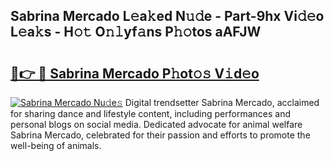 ## Sabrina Mercado L𝚎a𝚔ed N𝚞𝚍e - Part-9hx Vi𝚍𝚎o L𝚎a𝚔s - H𝚘𝚝 O𝚗𝚕yf𝚊ns P𝚑𝚘tos aAFJW

# <h2><a href="http://kf70ttv.oniu.top/?m=Sabrina+Mercado">🔗👉 🔴 Sabrina Mercado P𝚑ot𝚘𝚜 V𝚒d𝚎o</a></h2>

[![Sabrina Mercado Nu𝚍e𝚜](https://i.imgur.com/0qMVB7G.gif)](http://kf70ttv.oniu.top/?m=Sabrina+Mercado)
Digital trendsetter Sabrina Mercado, acclaimed for sharing dance and lifestyle content, including performances and personal blogs on social media. Dedicated advocate for animal welfare Sabrina Mercado, celebrated for their passion and efforts to promote the well-being of animals.  
